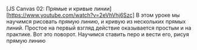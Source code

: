 [JS Canvas 02: Прямые и кривые линии][https://www.youtube.com/watch?v=2eVhVhj6Szc]
В этом уроке мы научимся рисовать прямую линию, и кривую из нескольких прямых линий. Простое на первый взгляд действие оказывается простым и на практике. Вот это поворот. Научимся ставить перо и вести его, рисуя прямую линию